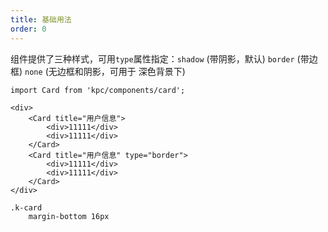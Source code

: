 ```yaml
---
title: 基础用法 
order: 0
---
```


组件提供了三种样式，可用`type`属性指定：`shadow` (带阴影，默认) `border` (带边框) `none` (无边框和阴影，可用于
深色背景下)

```vdt
import Card from 'kpc/components/card';

<div>
    <Card title="用户信息">
        <div>11111</div>
        <div>11111</div>
    </Card>
    <Card title="用户信息" type="border">
        <div>11111</div>
        <div>11111</div>
    </Card>
</div>
```

```styl
.k-card
    margin-bottom 16px
```
